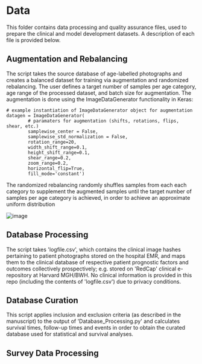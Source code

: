 # Data

This folder contains data processing and quality assurance files, used to prepare the clinical and model development datasets. A description of each file is provided below.

## Augmentation and Rebalancing

The script takes the source database of age-labelled photographs and creates a balanced dataset for training via augmentation and randomized rebalancing. The user defines a target number of samples per age category, age range of the processed dataset, and batch size for augmentation. The augmentation is done using the ImageDataGenerator functionality in Keras:

```
# example instantiation of ImageDataGenerator object for augmentation
datagen = ImageDataGenerator(
        # paramaters for augmentation (shifts, rotations, flips, shear, etc.)
        samplewise_center = False,
        samplewise_std_normalization = False,
        rotation_range=20,
        width_shift_range=0.1,
        height_shift_range=0.1,
        shear_range=0.2,
        zoom_range=0.2,
        horizontal_flip=True,
        fill_mode='constant')
 ```

The randomized rebalancing randomly shuffles samples from each each category to supplement the augmented samples until the target number of samples per age category is achieved, in order to achieve an approximate uniform distribution

![image](https://user-images.githubusercontent.com/25285692/149670666-3b30e552-1458-4d9f-a8b5-2a667ceaf7b4.png)


## Database Processing

The script takes 'logfile.csv', which contains the clinical image hashes pertaining to patient photographs stored on the hospital EMR, and maps them to the clinical database of respective patient prognostic factors and outcomes collectively prospectively; e.g. stored on 'RedCap' clinical e-repository at Harvard MGH/BWH. No clinical information is provided in this repo (including the contents of 'logfile.csv') due to privacy conditions.


## Database Curation

This script applies inclusion and exclusion criteria (as described in the manuscript) to the output of 'Database_Processing.py' and calculates survival times, follow-up times and events in order to obtain the curated database used for statistical and survival analyses.


## Survey Data Processing



